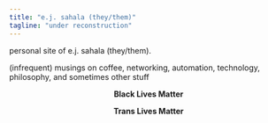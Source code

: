 ```yaml
---
title: "e.j. sahala (they/them)"
tagline: "under reconstruction"
---
```

personal site of e.j. sahala (they/them).

(infrequent) musings on coffee, networking, automation, technology, philosophy, and sometimes other stuff

<center>

**Black Lives Matter**

**Trans Lives Matter**

</center>
